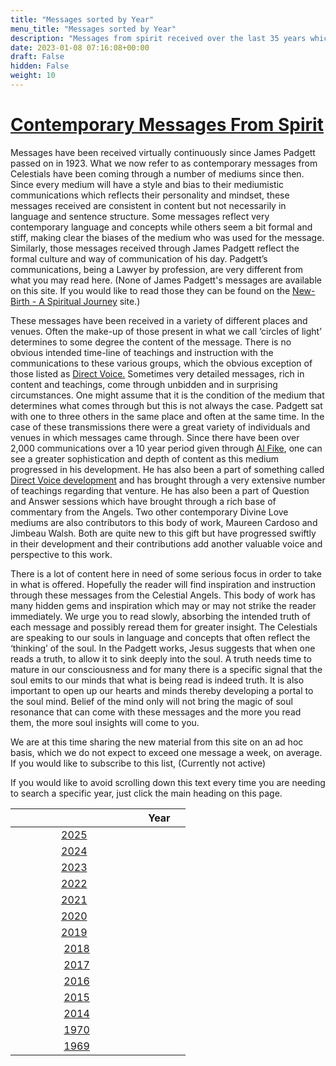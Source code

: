 ```yaml
---
title: "Messages sorted by Year"
menu_title: "Messages sorted by Year"
description: "Messages from spirit received over the last 35 years which follow on from the Padgett Messages 100 years ago."
date: 2023-01-08 07:16:08+00:00
draft: False
hidden: False
weight: 10
---
```

# [Contemporary Messages From Spirit](/contemporary-messages/#a)

<!--- This page is the page in Contemporary Messages to update annually as the menu item goes here and does not load Messages Sorted Year--->

Messages have been received virtually continuously since James Padgett passed on in 1923. What we now refer to as contemporary messages from Celestials have been coming through a number of mediums since then. Since every medium will have a style and bias to their mediumistic communications which reflects their personality and mindset, these messages received are consistent in content but not necessarily in language and sentence structure. Some messages reflect very contemporary language and concepts while others seem a bit formal and stiff, making clear the biases of the medium who was used for the message. Similarly, those messages received through James Padgett reflect the formal culture and way of communication of his day.  Padgett’s communications, being a Lawyer by profession, are very different from what you may read here.  (None of James Padgett's messages are available on this site. If you would like to read those they can be found on the [New-Birth - A Spiritual Journey](https://new-birth.net) site.)

These messages have been received in a variety of different places and venues. Often the make-up of those present in what we call ‘circles of light’ determines to some degree the content of the message. There is no obvious intended time-line of teachings and instruction with the communications to these various groups, which the obvious exception of those listed as [Direct Voice.](https://soultruth.ca/direct-voice-mediumship/) Sometimes very detailed messages, rich in content and teachings, come through unbidden and in surprising circumstances. One might assume that it is the condition of the medium that determines what comes through but this is not always the case. Padgett sat with one to three others in the same place and often at the same time. In the case of these transmissions there were a great variety of individuals and venues in which messages came through. Since there have been over 2,000 communications over a 10 year period given through [Al Fike](/various/mediumship/al-fikes-mediumship/), one can see a greater sophistication and depth of content as this medium progressed in his development. He has also been a part of something called [Direct Voice development](https://soultruth.ca/direct-voice-mediumship/) and has brought through a very extensive number of teachings regarding that venture. He has also been a part of Question and Answer sessions which have brought through a rich base of commentary from the Angels. Two other contemporary Divine Love mediums are also contributors to this body of work, Maureen Cardoso and Jimbeau Walsh. Both are quite new to this gift but have progressed swiftly in their development and their contributions add another valuable voice and perspective to this work.

There is a lot of content here in need of some serious focus in order to take in what is offered. Hopefully the reader will find inspiration and instruction through these messages from the Celestial Angels. This body of work has many hidden gems and inspiration which may or may not strike the reader immediately.  We urge you to read slowly, absorbing the intended truth of each message and possibly reread them for greater insight. The Celestials are speaking to our souls in language and concepts that often reflect the ‘thinking’ of the soul. In the Padgett works, Jesus suggests that when one reads a truth, to allow it to sink deeply into the soul. A truth needs time to mature in our consciousness and for many there is a specific signal that the soul emits to our minds that what is being read is indeed truth. It is also important to open up our hearts and minds thereby developing a portal to the soul mind. Belief of the mind only will not bring the magic of soul resonance that can come with these messages and the more you read them, the more soul insights will come to you. 

We are at this time sharing the new material from this site on an ad hoc basis, which we do not expect to exceed one message a week, on average.  If you would like to subscribe to this list, (Currently not active) 

<!--[subscribe here.](https://new-birth.us6.list-manage.com/subscribe?u=7b572301eabd13f5075f1c9a0&id=894ad8557b)-->

If you would like to avoid scrolling down this text every time you are needing to search a specific year, just click the main heading on this page.

<!--- This way of trying to centre the table is pretty crap. But it sort of works--->
 &nbsp;&nbsp;&nbsp;&nbsp;&nbsp;&nbsp;&nbsp;&nbsp;&nbsp;&nbsp;&nbsp;&nbsp;&nbsp; |&nbsp;&nbsp;&nbsp;&nbsp;&nbsp;&nbsp;&nbsp;&nbsp;&nbsp;&nbsp;&nbsp;&nbsp;&nbsp;&nbsp;&nbsp;&nbsp;&nbsp;&nbsp;<a name="a">Year</a> |  |
---|---|---|
 | &nbsp;&nbsp;&nbsp;&nbsp;&nbsp;&nbsp;&nbsp;&nbsp;&nbsp;&nbsp;&nbsp;&nbsp;&nbsp;&nbsp;&nbsp;&nbsp; [2025](/contemporary-messages/messages-sorted-year/contemporary-channelled-messages-from-year-2025/)
 | &nbsp;&nbsp;&nbsp;&nbsp;&nbsp;&nbsp;&nbsp;&nbsp;&nbsp;&nbsp;&nbsp;&nbsp;&nbsp;&nbsp;&nbsp;&nbsp; [2024](/contemporary-messages/messages-sorted-year/contemporary-channelled-messages-from-year-2024/)
 |&nbsp;&nbsp;&nbsp;&nbsp;&nbsp;&nbsp;&nbsp;&nbsp;&nbsp;&nbsp;&nbsp;&nbsp;&nbsp;&nbsp;&nbsp;&nbsp; [2023](/contemporary-messages/messages-sorted-year/contemporary-channelled-messages-from-year-2023/)
 |&nbsp;&nbsp;&nbsp;&nbsp;&nbsp;&nbsp;&nbsp;&nbsp;&nbsp;&nbsp;&nbsp;&nbsp;&nbsp;&nbsp;&nbsp;&nbsp; [2022](/contemporary-messages/messages-sorted-year/contemporary-channelled-messages-from-year-2022/)
  |&nbsp;&nbsp;&nbsp;&nbsp;&nbsp;&nbsp;&nbsp;&nbsp;&nbsp;&nbsp;&nbsp;&nbsp;&nbsp;&nbsp;&nbsp;&nbsp; [2021](/contemporary-messages/messages-sorted-year/contemporary-channelled-messages-from-year-2021/)
  |&nbsp;&nbsp;&nbsp;&nbsp;&nbsp;&nbsp;&nbsp;&nbsp;&nbsp;&nbsp;&nbsp;&nbsp;&nbsp;&nbsp;&nbsp;&nbsp; [2020](/contemporary-messages/messages-sorted-year/contemporary-channelled-messages-from-year-2020/)
  |&nbsp;&nbsp;&nbsp;&nbsp;&nbsp;&nbsp;&nbsp;&nbsp;&nbsp;&nbsp;&nbsp;&nbsp;&nbsp;&nbsp;&nbsp;&nbsp; [2019](/contemporary-messages/messages-sorted-year/contemporary-channelled-messages-from-year-2019/)
 |&nbsp;&nbsp;&nbsp;&nbsp;&nbsp;&nbsp;&nbsp;&nbsp;&nbsp;&nbsp;&nbsp;&nbsp;&nbsp;&nbsp;&nbsp;&nbsp;&nbsp;&nbsp;[2018](/contemporary-messages/messages-sorted-year/contemporary-channelled-messages-from-year-2018/)  
 |&nbsp;&nbsp;&nbsp;&nbsp;&nbsp;&nbsp;&nbsp;&nbsp;&nbsp;&nbsp;&nbsp;&nbsp;&nbsp;&nbsp;&nbsp;&nbsp;&nbsp;&nbsp;[2017](/contemporary-messages/messages-sorted-year/contemporary-channelled-messages-from-year-2017/) 
 |&nbsp;&nbsp;&nbsp;&nbsp;&nbsp;&nbsp;&nbsp;&nbsp;&nbsp;&nbsp;&nbsp;&nbsp;&nbsp;&nbsp;&nbsp;&nbsp;&nbsp;&nbsp;[2016](/contemporary-messages/messages-sorted-year/contemporary-channelled-messages-from-year-2016/)  
 |&nbsp;&nbsp;&nbsp;&nbsp;&nbsp;&nbsp;&nbsp;&nbsp;&nbsp;&nbsp;&nbsp;&nbsp;&nbsp;&nbsp;&nbsp;&nbsp;&nbsp;&nbsp;[2015](/contemporary-messages/messages-sorted-year/contemporary-channelled-messages-from-year-2015/) 
 |&nbsp;&nbsp;&nbsp;&nbsp;&nbsp;&nbsp;&nbsp;&nbsp;&nbsp;&nbsp;&nbsp;&nbsp;&nbsp;&nbsp;&nbsp;&nbsp;&nbsp;&nbsp;[2014](/contemporary-messages/messages-sorted-year/contemporary-channelled-messages-from-spirit-year-2014/)  
 |&nbsp;&nbsp;&nbsp;&nbsp;&nbsp;&nbsp;&nbsp;&nbsp;&nbsp;&nbsp;&nbsp;&nbsp;&nbsp;&nbsp;&nbsp;&nbsp;&nbsp;&nbsp;[1970](/contemporary-messages/messages-sorted-year/contemporary-channelled-messages-from-year-1970/) | 
 |&nbsp;&nbsp;&nbsp;&nbsp;&nbsp;&nbsp;&nbsp;&nbsp;&nbsp;&nbsp;&nbsp;&nbsp;&nbsp;&nbsp;&nbsp;&nbsp;&nbsp;&nbsp;[1969](/contemporary-messages/messages-sorted-year/contemporary-channelled-messages-from-year-1969/) | 
